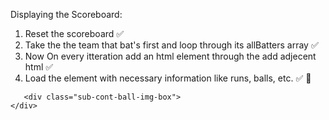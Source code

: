 Displaying the Scoreboard:

1. Reset the scoreboard ✅
2. Take the the team that bat's first and loop through its allBatters array ✅
3. Now On every itteration add an html element through the add adjecent html ✅
4. Load the element with necessary information like runs, balls, etc. ✅
   🎉

<div class="sub-cont-bat-img-box">
    </div>

       <div class="sub-cont-ball-img-box">
    </div>
